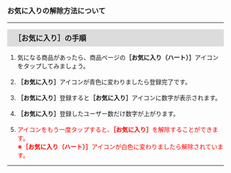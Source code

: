 <h3>お気に入りの解除方法について</h3>
<hr>

<div style="padding: 7px 15px; margin-top: 15px; margin-bottom: 15px; border: 1px solid #dcdcdc; background-color: #dcdcdc; font-size: 120%">
<strong>［お気に入り］の手順</strong>
</div>

<ol>
<li>気になる商品があったら、商品ページの<strong>［お気に入り（ハート）］</strong>アイコンをタップしてみましょう。</li>
<br>
<li><strong>［お気に入り］</strong>アイコンが青色に変わりましたら登録完了です。</li>
<br>
<li><strong>［お気に入り］</strong>登録すると<strong>［お気に入り］</strong>アイコンに数字が表示されます。</li>
<br>
<li><strong>［お気に入り］</strong>登録したユーザー数だけ数字が上がります。</li>
<br>
<li><font color="ff0000">アイコンをもう一度タップすると、<strong>［お気に入り］</strong>を解除することができます。<br>
<strong>※［お気に入り（ハート）］</strong>アイコンが白色に変わりましたら解除されています。</font></li>
</ol>

<hr>